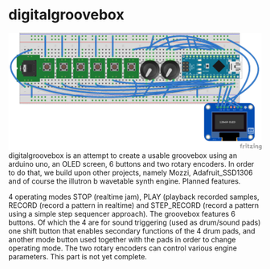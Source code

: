 # digitalgroovebox
![Groovebox breadboard image](groovebox_nano_2_bb.png)
digitalgroovebox is an attempt to create a usable groovebox using an
arduino uno, an OLED screen, 6 buttons and two rotary encoders. In order
to do that, we build upon other projects, namely Mozzi, Adafruit_SSD1306
and of course the illutron b wavetable synth engine. Planned features.

4 operating modes STOP (realtime jam), PLAY (playback recorded samples,
RECORD (record a pattern in realtime) and STEP_RECORD (record a pattern
using a simple step sequencer approach).
The groovebox features 6 buttons. Of which the 4 are for sound
triggering (used as drum/sound pads) one shift button that enables
secondary functions of the 4 drum pads, and another mode button used
together with the pads in order to change operating mode. The two rotary
encoders can control various engine parameters. This part is not yet
complete.
